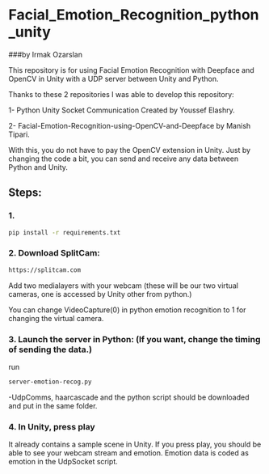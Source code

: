 

# Facial_Emotion_Recognition_python_unity 

###by Irmak Ozarslan

This repository is for using Facial Emotion Recognition with Deepface and OpenCV in Unity with a UDP server between Unity and Python.

Thanks to these 2 repositories I was able to develop this repository:

1- Python Unity Socket Communication Created by Youssef Elashry.

2- Facial-Emotion-Recognition-using-OpenCV-and-Deepface by Manish Tipari.

With this, you do not have to pay the OpenCV extension in Unity. Just by changing the code a bit, you can send and receive any data between Python and Unity.

## Steps:


### 1.
 ```sh
pip install -r requirements.txt
```


### 2. Download SplitCam: 
 ```sh
https://splitcam.com


```

Add two medialayers with your webcam (these will be our two virtual cameras, one is accessed by Unity other from python.)


You can change VideoCapture(0) in python emotion recognition to 1 for changing the virtual camera.




### 3. Launch the server in Python: (If you want, change the timing of sending the data.)

run 

 ```sh
server-emotion-recog.py
```


-UdpComms, haarcascade and the python script should be downloaded and put in the same folder.


### 4. In Unity, press play

It already contains a sample scene in Unity. If you press play, you should be able to see your webcam stream and emotion. Emotion data is coded as emotion in the UdpSocket script.



